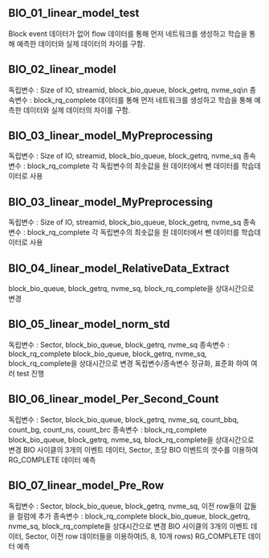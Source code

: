 ## BIO_01_linear_model_test

Block event 데이터가 없어 flow 데이터를 통해 먼저 네트워크를 생성하고 학습을 통해 예측한 데이터와 실제 데이터의 차이를 구함.


## BIO_02_linear_model

독립변수 : Size of IO, streamid, block_bio_queue, block_getrq, nvme_sq\n
종속변수 : block_rq_complete
데이터를 통해 먼저 네트워크를 생성하고 학습을 통해 예측한 데이터와 실제 데이터의 차이를 구함.


## BIO_03_linear_model_MyPreprocessing

독립변수 : Size of IO, streamid, block_bio_queue, block_getrq, nvme_sq
종속변수 : block_rq_complete
각 독립변수의 최솟값을 원 데이터에서 뺀 데이터를 학습데이터로 사용


## BIO_03_linear_model_MyPreprocessing

독립변수 : Size of IO, streamid, block_bio_queue, block_getrq, nvme_sq
종속변수 : block_rq_complete
각 독립변수의 최솟값을 원 데이터에서 뺀 데이터를 학습데이터로 사용


## BIO_04_linear_model_RelativeData_Extract

block_bio_queue, block_getrq, nvme_sq, block_rq_complete을 상대시간으로 변경


## BIO_05_linear_model_norm_std

독립변수 : Sector, block_bio_queue, block_getrq, nvme_sq
종속변수 : block_rq_complete
block_bio_queue, block_getrq, nvme_sq, block_rq_complete을 상대시간으로 변경
독립변수/종속변수 정규화, 표준화 하여 여러 test 진행


## BIO_06_linear_model_Per_Second_Count

독립변수 : Sector, block_bio_queue, block_getrq, nvme_sq, count_bbq, count_bg, count_ns, count_brc
종속변수 : block_rq_complete
block_bio_queue, block_getrq, nvme_sq, block_rq_complete을 상대시간으로 변경
BIO 사이클의 3개의 이벤트 데이터, Sector, 초당 BIO 이벤트의 갯수를 이용하여 RG_COMPLETE 데이터 예측


## BIO_07_linear_model_Pre_Row

독립변수 : Sector, block_bio_queue, block_getrq, nvme_sq, 이전 row들의 값들을 컬럼에 추가
종속변수 : block_rq_complete
block_bio_queue, block_getrq, nvme_sq, block_rq_complete을 상대시간으로 변경
BIO 사이클의 3개의 이벤트 데이터, Sector, 이전 row 데이터들을 이용하여(5, 8, 10개 rows) RG_COMPLETE 데이터 예측

